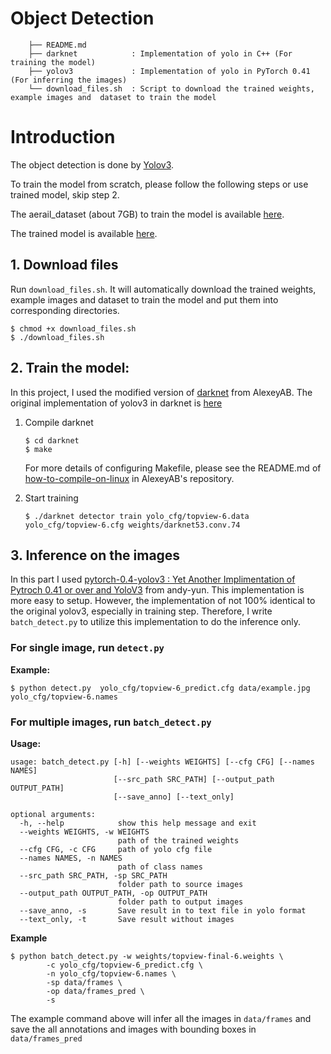 # Object Detection

```
    ├── README.md
    ├── darknet            : Implementation of yolo in C++ (For training the model)
    ├── yolov3             : Implementation of yolo in PyTorch 0.41 (For inferring the images)
    └── download_files.sh  : Script to download the trained weights, example images and  dataset to train the model
```

# Introduction

The object detection is done by [Yolov3](https://pjreddie.com/darknet/yolo/). 

To train the model from scratch, please follow the following steps or use trained model, skip step 2. 

The aerail_dataset (about 7GB) to train the model is available [here](https://drive.google.com/open?id=1rUcUKc8Vgs8wERgDnG1FfHHDl8Q7hu-I).

The trained model is available [here]().

## 1. Download files
Run `download_files.sh`. It will automatically download the trained weights, example images and  dataset to train the model and put them into corresponding directories.

```
$ chmod +x download_files.sh
$ ./download_files.sh 
```
## 2. Train the model:

In this project, I used the modified version of [darknet](https://github.com/AlexeyAB/darknet) from AlexeyAB. The original implementation of yolov3 in darknet is [here](https://github.com/pjreddie/darknet)

1. Compile darknet
   ```
   $ cd darknet
   $ make
   ```
   For more details of configuring Makefile, please see the README.md of [how-to-compile-on-linux](https://github.com/AlexeyAB/darknet#how-to-compile-on-linux) in AlexeyAB's repository.

2. Start training
    ```
    $ ./darknet detector train yolo_cfg/topview-6.data yolo_cfg/topview-6.cfg weights/darknet53.conv.74
    ```
## 3. Inference on the images

In this part I used [pytorch-0.4-yolov3 : Yet Another Implimentation of Pytroch 0.41 or over and YoloV3](https://github.com/andy-yun/pytorch-0.4-yolov3) from andy-yun. This implementation is more easy to setup. However, the implementation of not 100% identical to the original yolov3, especially in training step. Therefore, I write `batch_detect.py` to utilize this implementation to do the inference only.

### For single image, run `detect.py`

**Example:**
```
$ python detect.py  yolo_cfg/topview-6_predict.cfg data/example.jpg yolo_cfg/topview-6.names  
```
 

### For multiple images, run `batch_detect.py`

**Usage:**
```
usage: batch_detect.py [-h] [--weights WEIGHTS] [--cfg CFG] [--names NAMES]
                       [--src_path SRC_PATH] [--output_path OUTPUT_PATH]
                       [--save_anno] [--text_only]

optional arguments:
  -h, --help            show this help message and exit
  --weights WEIGHTS, -w WEIGHTS
                        path of the trained weights
  --cfg CFG, -c CFG     path of yolo cfg file
  --names NAMES, -n NAMES
                        path of class names
  --src_path SRC_PATH, -sp SRC_PATH
                        folder path to source images
  --output_path OUTPUT_PATH, -op OUTPUT_PATH
                        folder path to output images
  --save_anno, -s       Save result in to text file in yolo format
  --text_only, -t       Save result without images

```

**Example**
```
$ python batch_detect.py -w weights/topview-final-6.weights \
        -c yolo_cfg/topview-6_predict.cfg \
        -n yolo_cfg/topview-6.names \
        -sp data/frames \
        -op data/frames_pred \
        -s 
```
The example command above will infer all the images in `data/frames` and save the all annotations and images with bounding boxes in `data/frames_pred`



   











